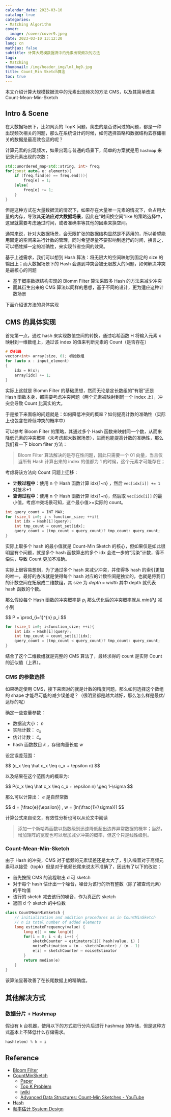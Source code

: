 ```yaml
---
calendar_date: 2023-03-10
catalog: true
categories:
- Matching Algorithm
cover:
  image: /cover/cover9.jpeg
date: 2023-03-10 13:12:20
lang: cn
mathjax: false
subtitle: 计算大规模数据流中的元素出现频次的方法
tags:
- Matching
thumbnail: /img/header_img/lml_bg9.jpg
title: Count_Min Sketch算法
toc: true
---
```


本文介绍计算大规模数据流中的元素出现频次的方法 CMS，以及其简单改进Count-Mean-Min-Sketch

## Intro & Scene

在大数据场景下，比如网页的 TopK 问题，爬虫的是否访问过的问题，都是一种出现频次相关的问题，那么在系统设计的时候，如何选择策略和数据结构去存储相关的数据是最高效合适的呢？

计算元素的出现频次，如果出现与普通的场景下，简单的方案就是用 `hashmap` 来记录元素出现的次数：

```cpp
std::unordered_map<std::string, int> freq;
for(const auto& e: elements){
	if (freq.find(e) == freq.end()){
		freq[e] = 1;
	}else{
		freq[e] += 1;
	}
}
```

但是这种方式在大量数据流的情况下，如果存在大量唯一元素的情况下，会占用大量的内存，导致其**无法应对大数据场景**，因此在"时间换空间"like 的策略选择中，这里就需要考虑通过时间，或者准确率等其他的因素来换空间。

通常来说，针对大数据场景，会无限扩张的数据结构显然是不适用的，所以希望能用固定的空间来进行计数的管理，同时希望尽量不要影响到运行的时间，换言之，可以牺牲掉一定的准确性，来实现节省空间的效果。

基于上述需求，我们可以想到 Hash 算法：将无限大的空间映射到固定的 size 的输出上；而大数据场景下的 Hash 会遇到冲突会被无限放大的问题，如何解决冲突是最核心的问题

- 基于概率数据结构实现的 Blomm Filter 算法采取多 Hash 的方法来减少冲突
- 而其衍生出来的 CMS 算法以同样的思想，基于不同的设计，更为适应这种计数场景

下面介绍该方法的具体实现

## CMS 的具体实现

首先第一点，通过 hash 来实现数值空间的转换，通过哈希函数 H 将输入元素 x 映射到一维数组上，通过该 index 的值来判断元素的 Count（是否存在）

```cpp
# 伪代码
vector<int> array(size, 0); 初始数组
for (auto x : input_element)
{
	idx = H(x);
	array[idx] += 1;
}
```

实际上这就是 Blomm Filter 的基础思想，然而无论是定长数组的"有限"还是 Hash 函数本身，都需要考虑冲突问题（两个元素被映射到同一个 index 上），冲突会导致 Count 比真实的大。

于是接下来面临的问题就是：如何降低冲突的概率？如何提高计数的准确性（实际上也包含在降低冲突的概率中）

可以参考 Bloom Filter 的策略，其通过多个 Hash 函数来映射同一个数，从而来降低元素的冲突概率（未考虑超大数据场景），进而也能提高计数的准确性，那么我们看一下 bloom filter 方法：

> Bloom Filter 算法解决的是存在性问题，因此只需要一个 01 向量，当且仅当所有 Hash 计算出来的 index 的值都为 1 的时候，这个元素才可能存在；

考虑将该方法向 Count 问题上迁移：

- **计数过程中**：使用 n 个 Hash 函数计算 idx{1~n} ，然后 `vec[idx[i]] += 1` 对技术+1
- **查询过程中**：使用 n 个 Hash 函数计算 idx{1~n}，然后取 `vec[idx[i]]` 的最小值，考虑冲突场景可知，这个最小值>=实际的 count。

```cpp
int query_count = INT_MAX;
for (size_t i=0; i < function_size; ++i){
	int idx = Hash[i](query);
	int tmp_count = count_set[idx];
	query_count = (tmp_count < query_count)? tmp_count: query_count;
}
```

实际上取多个 hash 的最小值就是 Count-Min Sketch 的核心，但如果仅是如此很明显有个问题，就是多个 hash 函数算出的多个 idx 会进一步的“污染”计数，得不偿失，导致 Count 更加不准确。

实际上很容易想到，为了通过多个 hash 来减少冲突，并使得多 hash 的索引更加的唯一，最好的办法就是使得每个 hash 对应的计数空间是独立的，也就是将我们的计数空间在拓展成二维数组，其 size 为 $depth \times width$ 其中 depth 就代表 hash 函数的个数。

那么假设每个 Hash 函数的冲突概率是 $p_i$ 那么优化后的冲突概率就从 $min(P_i)$ 减小到

 
<div>
$$ 
P = \prod_{i=1}^{n} p_i
 $$
</div>
 

```cpp
for (size_t i=0; i<function_size; ++i){
	int idx = Hash[i](query);
	int tmp_count = count_set[i][idx];
	query_count = (tmp_count < query_count)? tmp_count: query_count;
}
```

结合了这个二维数组就是完整的 CMS 算法了，最终求得的 count 是实际 Count 的近似值（上界）。

### CMS 的参数选择

如果确定使用 CMS，接下来面对的就是计数的精度问题，那么如何选择这个数组的 shape 才能尽可能的减少误差呢？（很明显都是越大越好，那么怎么样是最优/达标的呢）

确定一些变量参数：

- 数据流大小： $n$ 
- 实际计数： $c_x$ 
- 估计计数： $\hat c_x$ 
- hash 函数数目 $k$ ，存储向量长度 $w$ 

设定误差范围：

 
<div>
$$ (c_x \leq \hat c_x \leq c_x + \epsilon n) $$
</div>
 

以及结果在这个范围内的概率为: 

 
<div>
$$ 
P(c_x \leq \hat c_x \leq c_x + \epsilon n) \geq 1-\sigma
 $$
</div>
 

那么可以计算出： $e$ 是自然常数

 
<div>
$$ 
d = [\frac{e}{\epsilon}] , w = [ln(\frac{1}{\sigma})]
 $$
</div>
 

计算公式来自论文，有效性分析也可以从论文中阅读

>添加一个新哈希函数以指数级别迅速降低超出边界异常数据的概率；当然，增加矩阵的宽度也可以增加减少冲突的概率，但这个只是线性级别。


### Count-Mean-Min-Sketch 

由于 Hash 的冲突，CMS 对于低频的元素误差还是太大了，引入噪音对于高频元素可以接受（topk）但是对于低频长尾来说太不准确了，因此有了以下的改进：

- 首先按照 CMS 的流程取出 d 可 sketch
- 对于每个 hash 估计出一个噪音，噪音为该行的所有整数（除了被查询元素）的平均值
- 该行的 sketch 减去该行的噪音，作为真正的 sketch
- 返回 d 个 sketch 的中位数

```cpp
class CountMeanMinSketch {
    // initialization and addition procedures as in CountMinSketch
    // n is total number of added elements
    long estimateFrequency(value) {
        long e[] = new long[d]
        for(i = 0; i < d; i++) {
            sketchCounter = estimators[i][ hash(value, i) ]
            noiseEstimation = (n - sketchCounter) / (m - 1)
            e[i] = sketchCounter – noiseEstimator
        }
        return median(e)
    }
}
```

该算法显著改善了在长尾数据上的精确度。

## 其他解决方式

### 数据分片 + Hashmap

假设有 k 台机器，使用以下的方式进行分片后进行 hashmap 的存储，但是这种方式基本上不降低什么存储需求。

```cpp
hash(elem) % k = i
```

## Reference
-  [Bloom Filter](https://zhuanlan.zhihu.com/p/140545941) 
-  [CountMinSketch](https://zhuanlan.zhihu.com/p/369981005) 
	- [Paper](https://www.cse.unsw.edu.au/~cs9314/07s1/lectures/Lin_CS9314_References/cm-latin.pdf)
	- [Top K Problem](https://www.youtube.com/watch?v=kx-XDoPjoHw&ab_channel=SystemDesignInterview)
	- [iwiki](https://en.wikipedia.org/wiki/Count%E2%80%93min_sketch)
	- [Advanced Data Structures: Count-Min Sketches - YouTube](https://www.youtube.com/watch?v=mPxslXpg8wA&ab_channel=NiemaMoshiri)
- [Hash](https://www.liaoxuefeng.com/wiki/1252599548343744/1304227729113121) 
- [频率估计 System Design](https://soulmachine.gitbooks.io/system-design/content/cn/bigdata/frequency-estimation.html)